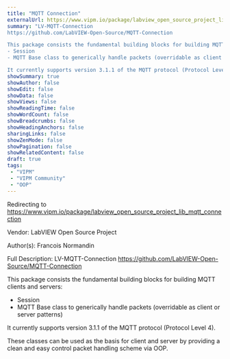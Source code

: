 ```yaml
---
title: "MQTT Connection"
externalUrl: https://www.vipm.io/package/labview_open_source_project_lib_mqtt_connection
summary: "LV-MQTT-Connection
https://github.com/LabVIEW-Open-Source/MQTT-Connection

This package consists the fundamental building blocks for building MQTT clients and servers: 
- Session
- MQTT Base class to generically handle packets (overridable as client or server patterns)

It currently supports version 3.1.1 of the MQTT protocol (Protocol Level 4)."
showSummary: true
showAuthor: false
showEdit: false
showData: false
showViews: false
showReadingTime: false
showWordCount: false
showBreadcrumbs: false
showHeadingAnchors: false
sharingLinks: false
showZenMode: false
showPagination: false
showRelatedContent: false
draft: true
tags:
 - "VIPM"
 - "VIPM Community"
 - "OOP"
---
```


Redirecting to https://www.vipm.io/package/labview_open_source_project_lib_mqtt_connection

Vendor: LabVIEW Open Source Project

Author(s): Francois Normandin
 
Full Description:
LV-MQTT-Connection
https://github.com/LabVIEW-Open-Source/MQTT-Connection

This package consists the fundamental building blocks for building MQTT clients and servers: 
- Session
- MQTT Base class to generically handle packets (overridable as client or server patterns)

It currently supports version 3.1.1 of the MQTT protocol (Protocol Level 4).

These classes can be used as the basis for client and server by providing a clean and easy control packet handling scheme via OOP.